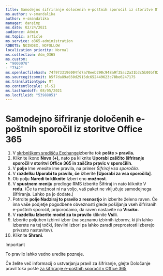 ```yaml
---
title: Samodejno šifriranje določenih e-poštnih sporočil iz storitve Office 365
ms.author: v-smandalika
author: v-smandalika
manager: dansimp
ms.date: 02/24/2021
audience: Admin
ms.topic: article
ms.service: o365-administration
ROBOTS: NOINDEX, NOFOLLOW
localization_priority: Normal
ms.collection: Adm_O365
ms.custom:
- "9000078"
- "7342"
ms.openlocfilehash: 74f9733196004fd7a78eeb290c948a9f35ac2a31b3c5b00bf82e44081aac8637
ms.sourcegitcommit: b5f7da89a650d2915dc652449623c78be6247175
ms.translationtype: MT
ms.contentlocale: sl-SI
ms.lasthandoff: 08/05/2021
ms.locfileid: "53988851"
---
```

# <a name="automatically-encrypt-certain-email-messages-from-office-365"></a>Samodejno šifriranje določenih e-poštnih sporočil iz storitve Office 365

1. V [skrbniškem središču Exchange](https://outlook.office365.com/ecp/)izberite tok **pošte > pravila.** 
2. Kliknite ikono **Novo (+),** nato pa kliknite **Uporabi zaščito šifriranje sporočil v storitvi Office 365 in zaščito pravic v sporočilih.**
3. V **polje** Ime vnesite ime pravila, na primer *Šifriraj vsa sporočila.*
4. V **razdelku Uporabi to pravilo, če** izberite **[Uporabi za vsa sporočila]**. 
5. Ob polju **Naredi to kliknite** Izberi eno **možnost**. 
6. V **spustnem meniju** predloge RMS izberite Šifriraj in nato kliknite V **redu.**  (Če ta možnost ni na voljo, vaš paket ne vključuje samodejnega šifriranja. Lahko pa jo dodate.)
7. Potrdite **polje Nadziraj to pravilo z resnostjo** in izberite želeno raven. Če ima vaše podjetje pogodbene obveznosti glede pošiljanja vseh šifriranih e-poštnih sporočil, priporočamo, da raven nastavite na **Visoko.**
8. V **razdelku Izberite model za to pravilo** kliknite **Vsili**. 
9. Izberite poljuben izbirni izbor (na seznamu izbirnih izborov, ki jih lahko izberete na tej točki, številni izbori pa lahko zaradi preprostosti izberejo privzeto nastavitev).
10. Kliknite **Shrani**.

> [!IMPORTANT]
> To pravilo lahko vedno uredite pozneje.

Če želite več informacij o ustvarjanju pravil za šifriranje, glejte Določanje pravil toka pošte [za šifriranje e-poštnih sporočil v Office 365](https://docs.microsoft.com/microsoft-365/compliance/define-mail-flow-rules-to-encrypt-email)

